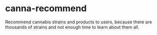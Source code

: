 # canna-recommend
Recommend cannabis strains and products to users, because there are thousands of strains and not enough time to learn about them all.
